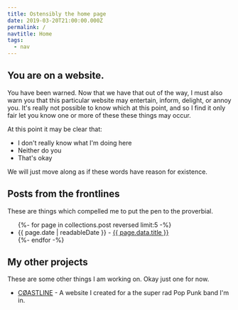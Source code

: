 ```yaml
---
title: Ostensibly the home page
date: 2019-03-20T21:00:00.000Z
permalink: /
navtitle: Home
tags:
  - nav
---
```

## You are on a website.
You have been warned. Now that we have that out of the way, I must also warn you that this particular website may entertain, inform, delight, or annoy you. It's really not possible to know which at this point, and so I find it only fair let you know one or more of these these things may occur.

At this point it may be clear that:

* I don't really know what I'm doing here
* Neither do you
* That's okay

We will just move along as if these words have reason for existence.

## Posts from the frontlines

These are things which compelled me to put the pen to the  proverbial.

<ul class="listing">
{%- for page in collections.post reversed limit:5 -%}
  <li>
    <time datetime="{{ page.date }}">{{ page.date | readableDate }}</time> - 
    <a class="listing" href="{{ page.url | url }}">{{ page.data.title }}</a>
  </li>
{%- endfor -%}
</ul>

## My other projects

These are some other things I am working on. Okay just one for now.

 - [CØASTLINE](https://coastline941.com) - A website I created for a the super rad Pop Punk band I'm in.
